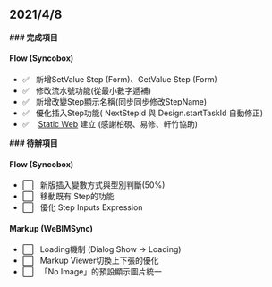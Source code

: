 ## 2021/4/8

**### 完成項目**
#### Flow (Syncobox)

- ✅ &nbsp;&nbsp;新增SetValue Step (Form)、GetValue Step (Form)
- ✅ &nbsp;&nbsp;修改流水號功能(從最小數字遞補)
- ✅ &nbsp;&nbsp;新增改變Step顯示名稱(同步同步修改StepName)
- ✅ &nbsp;&nbsp;優化插入Step功能( NextStepId 與 Design.startTaskId 自動修正)
- ✅ &nbsp;&nbsp; [Static Web](https://ashy-sea-0b1e0bb00.azurestaticapps.net/) 建立 (感謝柏硯、易修、軒竹協助)


**### 待辦項目**
#### Flow (Syncobox)

- ⬜️ &nbsp;&nbsp;新版插入變數方式與型別判斷(50%)
- ⬜️ &nbsp;&nbsp;移動既有 Step的功能
- ⬜️ &nbsp;&nbsp;優化 Step Inputs Expression

#### Markup (WeBIMSync)

- ⬜️ &nbsp;&nbsp;Loading機制 (Dialog Show -> Loading)
- ⬜️ &nbsp;&nbsp;Markup Viewer切換上下張的優化
- ⬜️ &nbsp;&nbsp;「No Image」的預設顯示圖片統一
